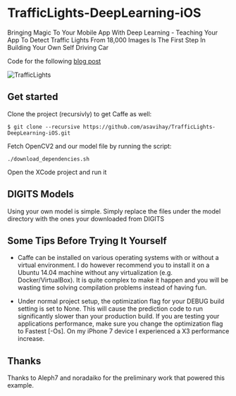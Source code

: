 # TrafficLights-DeepLearning-iOS
Bringing Magic To Your Mobile App With Deep Learning - Teaching Your App To Detect Traffic Lights From 18,000 Images Is The First Step In Building Your Own Self Driving Car

Code for the following [blog post](https://medium.com/@avihay/build-a-deep-learning-real-time-mobile-application-with-caffe-184d9062d7fc)

![TrafficLights](https://raw.githubusercontent.com/asavihay/TrafficLights-DeepLearning-iOS/master/screenshots/screenshot.png)

## Get started  

Clone the project (recursivly) to get Caffe as well:

```
$ git clone --recursive https://github.com/asavihay/TrafficLights-DeepLearning-iOS.git
```
Fetch OpenCV2 and our model file by running the script:
```
./download_dependencies.sh
```

Open the XCode project and run it

## DIGITS Models
Using your own model is simple. Simply replace the files under the model directory with the ones your downloaded from DIGITS

## Some Tips Before Trying It Yourself
* Caffe can be installed on various operating systems with or without a virtual environment. I do however recommend you to install it on a Ubuntu 14.04 machine without any virtualization (e.g. Docker/VirtualBox). It is quite complex to make it happen and you will be wasting time solving compilation problems instead of having fun.

* Under normal project setup, the optimization flag for your DEBUG build setting is set to None. This will cause the prediction code to run significantly slower than your production build. If you are testing your applications performance, make sure you change the optimization flag to Fastest [-Os]. On my iPhone 7 device I experienced a X3 performance increase.

## Thanks
Thanks to Aleph7 and noradaiko for the preliminary work that powered this example.
